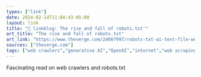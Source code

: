 ```yaml
---
types: ["link"]
date: 2024-02-14T11:04:43-05:00
layout: link
title: "🔗 linkblog: The rise and fall of robots.txt'"
art_title: "The rise and fall of robots.txt"
art_link: "https://www.theverge.com/24067997/robots-txt-ai-text-file-web-crawlers-spiders"
sources: ["theverge.com"]
tags: ["web crawlers","generative AI","OpenAI","internet","web scraping","Internet Archive"]
---
```

Fascinating read on web crawlers and robots.txt
